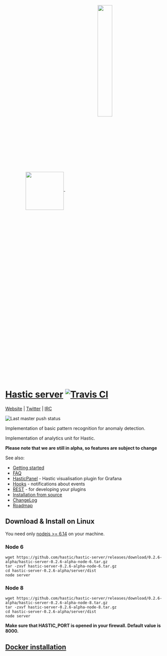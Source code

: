 <p align="center">
  <a href=#hastic-server->
    <img width="auto" align="middle" height="120px" src="https://github.com/hastic/hastic-server/blob/master/images/hastic_server.png" />
    <img hspace="50" align="middle" width="30%" height="30%" src="https://github.com/hastic/hastic-server/blob/master/images/hastic_logo.png" />
  </a>
</p>

[Hastic server](https://hastic.io) [![Travis CI](https://travis-ci.org/hastic/hastic-server.svg?branch=master)](https://travis-ci.org/hastic/hastic-server) 
================
[Website](https://hastic.io) |
[Twitter](https://twitter.com/hasticio) | 
[IRC](https://webchat.freenode.net/?channels=#hastic)

![Last master push status](https://travis-ci.org/hastic/hastic-server.svg?branch=master)

Implementation of basic pattern recognition for anomaly detection.

Implementation of analytics unit for Hastic.

**Please note that we are still in alpha, so features are subject to change**

See also:
* [Getting started](https://github.com/hastic/hastic-server/wiki#getting-started)
* [FAQ](https://github.com/hastic/hastic-server/wiki/FAQ)
* [HasticPanel](https://github.com/hastic/hastic-grafana-graph-panel) - Hastic visualisation plugin for Grafana
* [Hooks](https://github.com/hastic/hastic-server/blob/master/HOOKS.md) - notifications about events
* [REST](REST.md) - for developing your plugins
* [Installation from source](https://github.com/hastic/hastic-server/wiki/Installation-from-source)
* [ChangeLog](https://github.com/hastic/hastic-server/wiki/Change-log)
* [Roadmap](https://github.com/hastic/hastic-server/wiki/Roadmap)

## Download & Install on Linux

You need only [nodejs >= 6.14](https://nodejs.org/en/download/) on your machine.

### Node 6
```
wget https://github.com/hastic/hastic-server/releases/download/0.2.6-alpha/hastic-server-0.2.6-alpha-node-6.tar.gz
tar -zxvf hastic-server-0.2.6-alpha-node-6.tar.gz
cd hastic-server-0.2.6-alpha/server/dist
node server
```

### Node 8
```
wget https://github.com/hastic/hastic-server/releases/download/0.2.6-alpha/hastic-server-0.2.6-alpha-node-8.tar.gz
tar -zxvf hastic-server-0.2.6-alpha-node-8.tar.gz
cd hastic-server-0.2.6-alpha/server/dist
node server
```

**Make sure that HASTIC_PORT is opened in your firewall. Default value is 8000.**

## [Docker installation](https://github.com/hastic/hastic-server/wiki/Docker)

